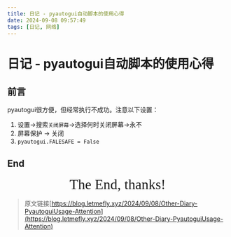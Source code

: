 ```yaml
---
title: 日记 - pyautogui自动脚本的使用心得
date: 2024-09-08 09:57:49
tags: [日记, 网络]
---
```


# 日记 - pyautogui自动脚本的使用心得

## 前言

pyautogui很方便，但经常执行不成功。注意以下设置：

1. 设置->搜索`关闭屏幕`->选择何时关闭屏幕->永不
2. 屏幕保护 -> 关闭
3. `pyautogui.FALESAFE = False`

## End

<center><font size="6px" face="Ink Free">The End, thanks!</font></center>

> 原文链接[https://blog.letmefly.xyz/2024/09/08/Other-Diary-PyautoguiUsage-Attention](https://blog.letmefly.xyz/2024/09/08/Other-Diary-PyautoguiUsage-Attention)
